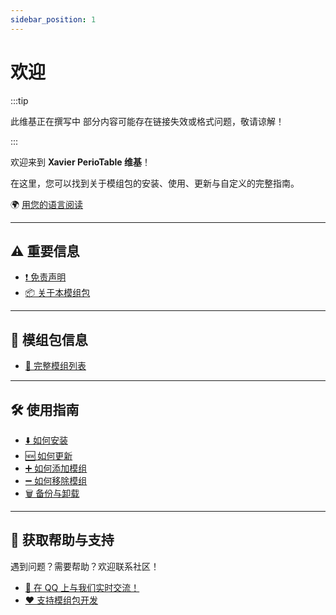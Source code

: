 ```yaml
---
sidebar_position: 1
---
```

# 欢迎

:::tip

此维基正在撰写中
部分内容可能存在链接失效或格式问题，敬请谅解！

:::

欢迎来到 **Xavier PerioTable 维基**！  

在这里，您可以找到关于模组包的安装、使用、更新与自定义的完整指南。  

🌍 [用您的语言阅读](https://translate.google.com/translate?js=n&sl=auto&u=https://docs.xaviermc.top/)

---

## ⚠️ 重要信息

- [❗ 免责声明](disclaimers.md)
- [📦 关于本模组包](https://modrinth.com/modpack/xavier-modpack-global)

---

## 🧩 模组包信息

- [📜 完整模组列表](modlist.md)

---

## 🛠️ 使用指南

- [⬇️ 如何安装](/FAQ/install-instructions.md)
- [🆕 如何更新](/FAQ/update-instructions.md)
- [➕ 如何添加模组](/FAQ/adding-more-mods.md)
- [➖ 如何移除模组](/FAQ/disabling-mods.md)
- [🗑️ 备份与卸载](/FAQ/backup-and-uninstall.md)

---

## 💬 获取帮助与支持

遇到问题？需要帮助？欢迎联系社区！

- [💬 在 QQ 上与我们实时交流！](https://qm.qq.com/q/alY4q3bYHK)
- [❤️ 支持模组包开发](https://paypal.me/cerealaxis)
